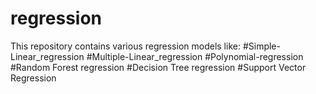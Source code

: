 # regression
This repository contains various regression models like:
#Simple-Linear_regression
#Multiple-Linear_regression
#Polynomial-regression
#Random Forest regression
#Decision Tree regression
#Support Vector Regression

